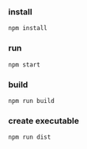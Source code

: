### install
`npm install`

### run
`npm start`

### build
`npm run build`

### create executable
`npm run dist`
